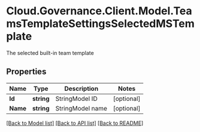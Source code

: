 # Cloud.Governance.Client.Model.TeamsTemplateSettingsSelectedMSTemplate
The selected built-in team template
## Properties

Name | Type | Description | Notes
------------ | ------------- | ------------- | -------------
**Id** | **string** | StringModel ID | [optional] 
**Name** | **string** | StringModel name | [optional] 

[[Back to Model list]](../README.md#documentation-for-models) [[Back to API list]](../README.md#documentation-for-api-endpoints) [[Back to README]](../README.md)

